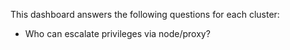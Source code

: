 This dashboard answers the following questions for each cluster:

- Who can escalate privileges via node/proxy?
